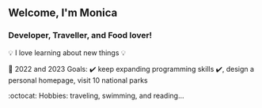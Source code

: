 ## Welcome, I'm Monica

### Developer, Traveller, and Food lover!

💡 I love learning about new things 💡

🙌 2022 and 2023 Goals: ✔️ keep expanding programming skills ✔️, design a personal homepage, visit 10 national parks 

:octocat: Hobbies: traveling, swimming, and reading... 
